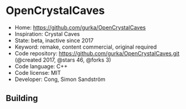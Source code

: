 # OpenCrystalCaves

- Home: https://github.com/gurka/OpenCrystalCaves
- Inspiration: Crystal Caves
- State: beta, inactive since 2017
- Keyword: remake, content commercial, original required
- Code repository: https://github.com/gurka/OpenCrystalCaves.git (@created 2017, @stars 46, @forks 3)
- Code language: C++
- Code license: MIT
- Developer: Cong, Simon Sandström

## Building

